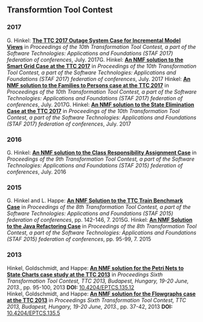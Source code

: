 Transformtion Tool Contest
---


### 2017
G. Hinkel: **[The TTC 2017 Outage System Case for Incremental Model Views](http://sdqweb.ipd.kit.edu/publications/pdfs/hinkel2017d.pdf)** in _Proceedings of the 10th Transformation Tool Contest, a part of the Software Technologies: Applications and Foundations (STAF 2017) federation of conferences_, July. 2017G. Hinkel: **[An NMF solution to the Smart Grid Case at the TTC 2017](http://sdqweb.ipd.kit.edu/publications/pdfs/hinkel2017e.pdf)** in _Proceedings of the 10th Transformation Tool Contest, a part of the Software Technologies: Applications and Foundations (STAF 2017) federation of conferences_, July. 2017 Hinkel: **[An NMF solution to the Families to Persons case at the TTC 2017](http://sdqweb.ipd.kit.edu/publications/pdfs/hinkel2017f.pdf)** in _Proceedings of the 10th Transformation Tool Contest, a part of the Software Technologies: Applications and Foundations (STAF 2017) federation of conferences_, July. 2017G. Hinkel: **[An NMF solution to the State Elimination Case at the TTC 2017](http://sdqweb.ipd.kit.edu/publications/pdfs/hinkel2017g.pdf)** in _Proceedings of the 10th Transformation Tool Contest, a part of the Software Technologies: Applications and Foundations (STAF 2017) federation of conferences_, July. 2017

### 2016
G. Hinkel: **[An NMF solution to the Class Responsibility Assignment Case](http://sdqweb.ipd.kit.edu/publications/pdfs/hinkel2016g.pdf)** in _Proceedings of the 9th Transformation Tool Contest, a part of the Software Technologies: Applications and Foundations (STAF 2015) federation of conferences_, July. 2016

### 2015
G. Hinkel and L. Happe: **[An NMF Solution to the TTC Train Benchmark Case](http://ceur-ws.org/Vol-1524/paper8.pdf)** in _Proceedings of the 8th Transformation Tool Contest, a part of the Software Technologies: Applications and Foundations (STAF 2015) federation of conferences_, pp. 142-146, 7. 2015G. Hinkel: **[An NMF Solution to the Java Refactoring Case](http://ceur-ws.org/Vol-1524/paper9.pdf)** in _Proceedings of the 8th Transformation Tool Contest, a part of the Software Technologies: Applications and Foundations (STAF 2015) federation of conferences_, pp. 95-99, 7. 2015

### 2013
 Hinkel,  Goldschmidt, and  Happe: **[An NMF solution for the Petri Nets to State Charts case study at the TTC 2013](http://sdqweb.ipd.kit.edu/publications/pdfs/hinkel2013b.pdf)** in _Proceedings Sixth Transformation Tool Contest, TTC 2013, Budapest, Hungary, 19-20 June, 2013._, pp. 95-100, 2013
**DOI:** [10.4204/EPTCS.135.12](https://dx.doi.org/10.4204/EPTCS.135.12)  
 Hinkel,  Goldschmidt, and  Happe: **[An NMF solution for the Flowgraphs case at the TTC 2013](http://sdqweb.ipd.kit.edu/publications/pdfs/hinkel2013c.pdf)** in _Proceedings Sixth Transformation Tool Contest, TTC 2013, Budapest, Hungary, 19-20 June, 2013._, pp. 37-42, 2013
**DOI:** [10.4204/EPTCS.135.5](https://dx.doi.org/10.4204/EPTCS.135.5)  
